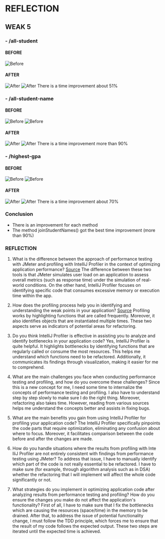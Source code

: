 #  REFLECTION

## WEAK 5

### - /all-student

#### BEFORE
![Before](Screenshot/all-student-before.jpg)

#### AFTER
![After](Screenshot/all-student-after.png)
![After](Screenshot/all-student-after-cli.png)
There is a time improvement about 51%

### - /all-student-name
#### BEFORE
![Before](Screenshot/all-student-name-before.png)
![Before](Screenshot/all-student-name-before-cli.png)

#### AFTER
![After](Screenshot/all-student-name-after.png)
![After](Screenshot/all-student-name-after-cli.png)
There is a time improvement more than 90%

### - /highest-gpa

#### BEFORE
![Before](Screenshot/highest-gpa-before-gui.png)
![Before](Screenshot/highest-gpa-before-cli.png)

#### AFTER
![After](Screenshot/highest-gpa-after-cli.png)
![After](Screenshot/highest-gpa-after-gui.png)
There is a time improvement about 70%


### Conclusion
- There is an improvement for each method
- The method joinStudentNames() got the best time improvement (more than 90%)

### REFLECTION
1. What is the difference between the approach of performance testing with JMeter and
profiling with IntelliJ Profiler in the context of optimizing application performance?
[Source](https://stackoverflow.com/questions/9187942/performance-testing-vs-profiling)
The difference between these two tools is that JMeter simulates user load on an application to assess overall metrics (such as response time) under the simulation of real-world conditions. On the other hand, IntelliJ Profiler focuses on identifying specific code that consumes excessive memory or execution time within the app.

2. How does the profiling process help you in identifying and understanding the weak points
in your application?
[Source](https://granulate.io/blog/java-profiling-3-key-areas-profile/#:~:text=Java%20CPU%20profiling%20is%20the,the%20performance%20of%20your%20application.)
Profiling works by highlighting functions that are called frequently. Moreover, it also identifies objects that are instantiated multiple times. These two aspects serve as indicators of potential areas for refactoring.

3. Do you think IntelliJ Profiler is effective in assisting you to analyze and identify
bottlenecks in your application code?
Yes, IntelliJ Profiler is quite helpful. It highlights bottlenecks by identifying functions that are regularly called or consume the most resources. This helps me understand which functions need to be refactored. Additionally, it communicates its findings through visualization, making it easier for me to comprehend.

4. What are the main challenges you face when conducting performance testing and
profiling, and how do you overcome these challenges?
Since this is a new concept for me, I need some time to internalize the concepts of performance testing and profiling. I also have to understand step by step slowly to make sure I do the right thing. Moreover, refactoring also takes time. However, reading from various sources helps me understand the concepts better and assists in fixing bugs.

5. What are the main benefits you gain from using IntelliJ Profiler for profiling your
application code?
The IntelliJ Profiler specifically pinpoints the code parts that require optimization, eliminating any confusion about where to focus. Moreover, it facilitates comparison between the code before and after the changes are made.

6. How do you handle situations where the results from profiling with Inte lliJ Profiler are
not entirely consistent with findings from performance testing using JMeter?
To address that issue, I have to manually identify which part of the code is not really essential to be refactored. I have to make sure (for example, through algorithm analysis such as in DSA) whether the refactoring that I will implement will affect the whole code significantly or not.

7. What strategies do you implement in optimizing application code after analyzing results
from performance testing and profiling? How do you ensure the changes you make do
not affect the application's functionality?
First of all, I have to make sure that I fix the bottlenecks which are causing the resources (space/time) in the memory to be drained. After that, to address the issue of potential functionality change, I must follow the TDD principle, which forces me to ensure that the result of my code follows the expected output. These two steps are iterated until the expected time is achieved.



